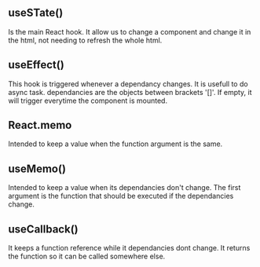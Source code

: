 
## useSTate()

Is the main React hook. It allow us to change a component and change it in the html,
not needing to refresh the whole html.

## useEffect()

This hook is triggered whenever a dependancy changes. It is usefull to do async task.
dependancies are the objects between brackets '[]'. If empty, it will trigger everytime 
the component is mounted.

## React.memo

Intended to keep a value when the function argument is the same.

## useMemo()

Intended to keep a value when its dependancies don't change. 
The first argument is the function that should be executed if the dependancies change.

## useCallback() 

It keeps a function reference while it dependancies dont change.
It returns the function so it can be called somewhere else.